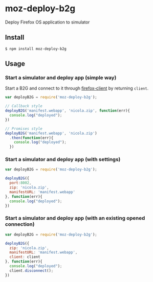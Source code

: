 # moz-deploy-b2g

Deploy Firefox OS application to simulator

## Install

```
$ npm install moz-deploy-b2g
```

## Usage


### Start a simulator and deploy app (simple way)

Start a B2G and connect to it through [firefox-client](https://github.com/harthur/firefox-client) by returning `client`.

```javascript
var deployB2G = require('moz-deploy-b2g');

// Callback style
deployB2G('manifest.webapp', 'nicola.zip', function(err){
  console.log("deployed");
})

// Promises style
deployB2G('manifest.webapp', 'nicola.zip')
  .then(function(err){
    console.log("deployed");
  })
```

### Start a simulator and deploy app (with settings)

```javascript
var deployB2G = require('moz-deploy-b2g');

deployB2G({
  port:8002,
  zip: 'nicola.zip',
  manifestURL: 'manifest.webapp'
}, function(err){
  console.log("deployed");
})
```

### Start a simulator and deploy app (with an existing opened connection)

```javascript
var deployB2G = require('moz-deploy-b2g');

deployB2G({
  zip: 'nicola.zip',
  manifestURL: 'manifest.webapp',
  client: client
}, function(err){
  console.log("deployed");
  client.disconnect();
})
```